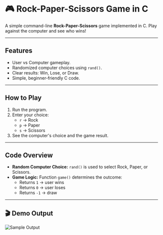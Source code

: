 # 🎮 Rock-Paper-Scissors Game in C

A simple command-line **Rock-Paper-Scissors** game implemented in C. Play against the computer and see who wins!

---

## Features

- User vs Computer gameplay.
- Randomized computer choices using `rand()`.
- Clear results: Win, Lose, or Draw.
- Simple, beginner-friendly C code.

---

## How to Play

1. Run the program.
2. Enter your choice:
   - `r` → Rock
   - `p` → Paper
   - `s` → Scissors
3. See the computer's choice and the game result.

---

## Code Overview

- **Random Computer Choice:** `rand()` is used to select Rock, Paper, or Scissors.
- **Game Logic:** Function `game()` determines the outcome:
  - Returns `1` → user wins
  - Returns `0` → user loses
  - Returns `-1` → draw

---

## 🎬 Demo Output

![Sample Output](https://s5.ezgif.com/tmp/ezgif-5dd7473d6ba07b.gif)